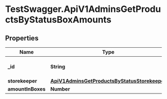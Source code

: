 # TestSwagger.ApiV1AdminsGetProductsByStatusBoxAmounts

## Properties

Name | Type | Description | Notes
------------ | ------------- | ------------- | -------------
**_id** | **String** | GUID в базе данных | [optional] 
**storekeeper** | [**ApiV1AdminsGetProductsByStatusStorekeeper**](ApiV1AdminsGetProductsByStatusStorekeeper.md) |  | [optional] 
**amountInBoxes** | **Number** |  | [optional] 


